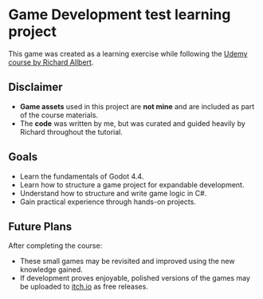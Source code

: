 # Game Development test learning project

This game was created as a learning exercise while following the [Udemy course by Richard Allbert](https://www.udemy.com/course/learn-2d-game-development-godot-43-c-from-scratch/?couponCode=CP130525US).

## Disclaimer

- **Game assets** used in this project are **not mine** and are included as part of the course materials.
- The **code** was written by me, but was curated and guided heavily by Richard throughout the tutorial.

## Goals

- Learn the fundamentals of Godot 4.4.
- Learn how to structure a game project for expandable development.
- Understand how to structure and write game logic in C#.
- Gain practical experience through hands-on projects.

## Future Plans

After completing the course:

- These small games may be revisited and improved using the new knowledge gained.
- If development proves enjoyable, polished versions of the games may be uploaded to [itch.io](https://itch.io) as free releases.
